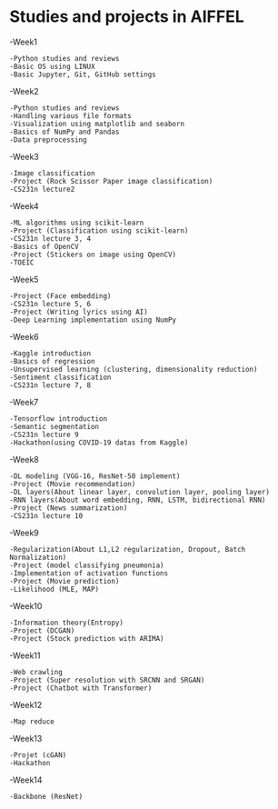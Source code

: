# Studies and projects in AIFFEL

-Week1   
      
    -Python studies and reviews
    -Basic OS using LINUX
    -Basic Jupyter, Git, GitHub settings

-Week2

    -Python studies and reviews
    -Handling various file formats
    -Visualization using matplotlib and seaborn
    -Basics of NumPy and Pandas
    -Data preprocessing
    
-Week3

    -Image classification
    -Project (Rock Scissor Paper image classification)
    -CS231n lecture2

-Week4

    -ML algorithms using scikit-learn
    -Project (Classification using scikit-learn)
    -CS231n lecture 3, 4
    -Basics of OpenCV
    -Project (Stickers on image using OpenCV)
    -TOEIC

-Week5

    -Project (Face embedding)
    -CS231n lecture 5, 6
    -Project (Writing lyrics using AI)
    -Deep Learning implementation using NumPy

-Week6

    -Kaggle introduction
    -Basics of regression
    -Unsupervised learning (clustering, dimensionality reduction)
    -Sentiment classification
    -CS231n lecture 7, 8

-Week7

    -Tensorflow introduction
    -Semantic segmentation
    -CS231n lecture 9
    -Hackathon(using COVID-19 datas from Kaggle)

-Week8

    -DL modeling (VGG-16, ResNet-50 implement)
    -Project (Movie recommendation)
    -DL layers(About linear layer, convolution layer, pooling layer)
    -RNN layers(About word embedding, RNN, LSTM, bidirectional RNN)
    -Project (News summarization)
    -CS231n lecture 10

-Week9

    -Regularization(About L1,L2 regularization, Dropout, Batch Normalization)
    -Project (model classifying pneumonia)
    -Implementation of activation functions
    -Project (Movie prediction)
    -Likelihood (MLE, MAP)

-Week10

    -Information theory(Entropy)
    -Project (DCGAN)
    -Project (Stock prediction with ARIMA)

-Week11

    -Web crawling
    -Project (Super resolution with SRCNN and SRGAN)
    -Project (Chatbot with Transformer)

-Week12

    -Map reduce

-Week13

    -Projet (cGAN)
    -Hackathon

-Week14

    -Backbone (ResNet)
